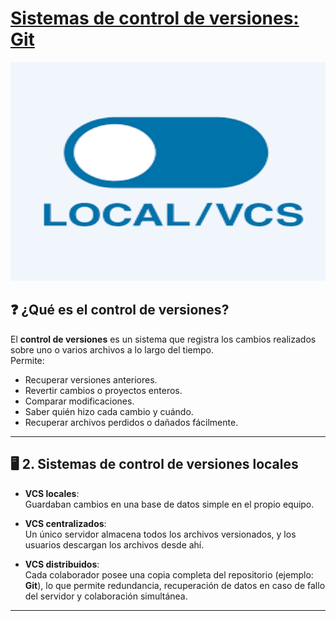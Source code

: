 # [Sistemas de control de versiones: Git](README.md)

<p align="center"><img src="img/vcs.png" alt="razer" width="550" height="350"></p>

## ❓ ¿Qué es el control de versiones?
El **control de versiones** es un sistema que registra los cambios realizados sobre uno o varios archivos a lo largo del tiempo.  
Permite:  
-  Recuperar versiones anteriores.  
-  Revertir cambios o proyectos enteros.  
-  Comparar modificaciones.  
-  Saber quién hizo cada cambio y cuándo.  
-  Recuperar archivos perdidos o dañados fácilmente.  

---

## 🖥️ 2. Sistemas de control de versiones locales

- **VCS locales**:  
  Guardaban cambios en una base de datos simple en el propio equipo.

- **VCS centralizados**:  
  Un único servidor almacena todos los archivos versionados, y los usuarios descargan los archivos desde ahí.

- **VCS distribuidos**:  
  Cada colaborador posee una copia completa del repositorio (ejemplo: **Git**), lo que permite redundancia, recuperación de datos en caso de fallo del servidor y colaboración simultánea.

---

